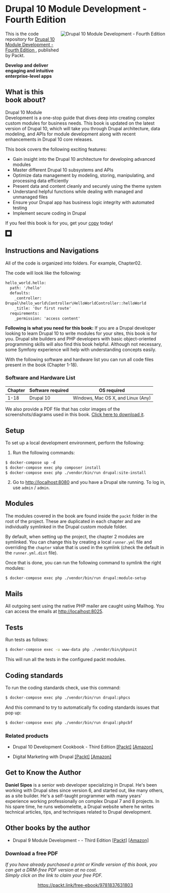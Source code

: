 # Drupal 10 Module Development - Fourth Edition

<a href="https://www.packtpub.com/product/drupal-10-module-development-fourth-edition/9781837631803?utm_source=github&utm_medium=repository&utm_campaign="><img src="https://content.packt.com/B19546/cover_image_small.jpg" alt="Drupal 10 Module Development - Fourth Edition " height="256px" align="right"></a>

This is the code repository for [Drupal 10 Module Development - Fourth Edition ](https://www.packtpub.com/product/drupal-10-module-development-fourth-edition/9781837631803?utm_source=github&utm_medium=repository&utm_campaign=), published by Packt.

**Develop and deliver engaging and intuitive enterprise-level apps**

## What is this book about?
Drupal 10 Module Development is a one-stop guide that dives deep into creating complex custom modules for business needs. This book is updated on the latest version of Drupal 10, which will take you through Drupal architecture, data modeling, and APIs for module development along with recent enhancements in Drupal 10 core releases.

This book covers the following exciting features:
* Gain insight into the Drupal 10 architecture for developing advanced modules
* Master different Drupal 10 subsystems and APIs
* Optimize data management by modeling, storing, manipulating, and processing data efficiently
* Present data and content cleanly and securely using the theme system
* Understand helpful functions while dealing with managed and unmanaged files
* Ensure your Drupal app has business logic integrity with automated testing
* Implement secure coding in Drupal

If you feel this book is for you, get your [copy](https://www.amazon.com/dp/1837631808) today!

<a href="https://www.packtpub.com/?utm_source=github&utm_medium=banner&utm_campaign=GitHubBanner"><img src="https://raw.githubusercontent.com/PacktPublishing/GitHub/master/GitHub.png"
alt="https://www.packtpub.com/" border="5" /></a>

## Instructions and Navigations
All of the code is organized into folders. For example, Chapter02.

The code will look like the following:
```
hello_world.hello:
  path: '/hello'
  defaults:
    _controller:  Drupal\hello_world\Controller\HelloWorldController::helloWorld
    _title: 'Our first route'
  requirements:
    _permission: 'access content'
```

**Following is what you need for this book:**
If you are a Drupal developer looking to learn Drupal 10 to write modules for your sites, this book is for you. Drupal site builders and PHP developers with basic object-oriented programming skills will also find this book helpful. Although not necessary, some Symfony experience will help with understanding concepts easily.

With the following software and hardware list you can run all code files present in the book (Chapter 1-18).
### Software and Hardware List
| Chapter | Software required | OS required |
| -------- | ------------------------------------ | ----------------------------------- |
| 1-18 | Drupal 10 | Windows, Mac OS X, and Linux (Any) |

We also provide a PDF file that has color images of the screenshots/diagrams used in this book. [Click here to download it](https://packt.link/XUWE3).

## Setup

To set up a local development environment, perform the following:

1. Run the following commands:

```
$ docker-compose up -d
$ docker-compose exec php composer install
$ docker-compose exec php ./vendor/bin/run drupal:site-install
```

2. Go to [http://localhost:8080](http://localhost:8080) and you have a Drupal site running. To log in, use `admin` / `admin`.

## Modules

The modules covered in the book are found inside the `packt` folder in the root of the project. These are duplicated in each chapter and are individually symlinked in the Drupal custom module folder.

By default, when setting up the project, the chapter 2 modules are symlinked. You can change this by creating a local `runner.yml` file and overriding the `chapter` value that is used in the symlink (check the default in the `runner.yml.dist` file).

Once that is done, you can run the following command to symlink the right modules:

```bash
$ docker-compose exec php ./vendor/bin/run drupal:module-setup
```

## Mails

All outgoing sent using the native PHP mailer are caught using Mailhog. You can access the emails at [http://localhost:8025](http://localhost:8025).

## Tests

Run tests as follows:

```bash
$ docker-compose exec -u www-data php ./vendor/bin/phpunit
```

This will run all the tests in the configured packt modules.

## Coding standards

To run the coding standards check, use this command:

```bash
$ docker-compose exec php ./vendor/bin/run drupal:phpcs
```

And this command to try to automatically fix coding standards issues that pop up:

```bash
$ docker-compose exec php ./vendor/bin/run drupal:phpcbf
```


### Related products
* Drupal 10 Development Cookbook - Third Edition  [[Packt]](https://www.packtpub.com/product/drupal-10-development-cookbook-third-edition/9781803234960?utm_source=github&utm_medium=repository&utm_campaign=) [[Amazon]](https://www.amazon.com/dp/1803234962)

* Digital Marketing with Drupal  [[Packt]](https://www.packtpub.com/product/digital-marketing-with-drupal/9781801071895?utm_source=github&utm_medium=repository&utm_campaign=) [[Amazon]](https://www.amazon.com/dp/1801071896)



## Get to Know the Author
**Daniel Sipos**
is a senior web developer specializing in Drupal. He's been working with Drupal sites since version 6, and started out, like many others, as a site builder. He's a self-taught programmer with many years' experience working professionally on complex Drupal 7 and 8 projects. In his spare time, he runs webomelette, a Drupal website where he writes technical articles, tips, and techniques related to Drupal development.


## Other books by the author
* Drupal 9 Module Development - - Third Edition [[Packt]](https://www.packtpub.com/product/drupal-9-module-development-third-edition/9781800204621) [[Amazon]](https://www.amazon.com/Drupal-Module-Development-building-applications/dp/1800204620?utm_source=github&utm_medium=repository&utm_campaign=)

### Download a free PDF

<i>If you have already purchased a print or Kindle version of this book, you can get a DRM-free PDF version at no cost.<br>Simply click on the link to claim your free PDF.</i>
<p align="center"> <a href="https://packt.link/free-ebook/9781837631803">https://packt.link/free-ebook/9781837631803 </a> </p>